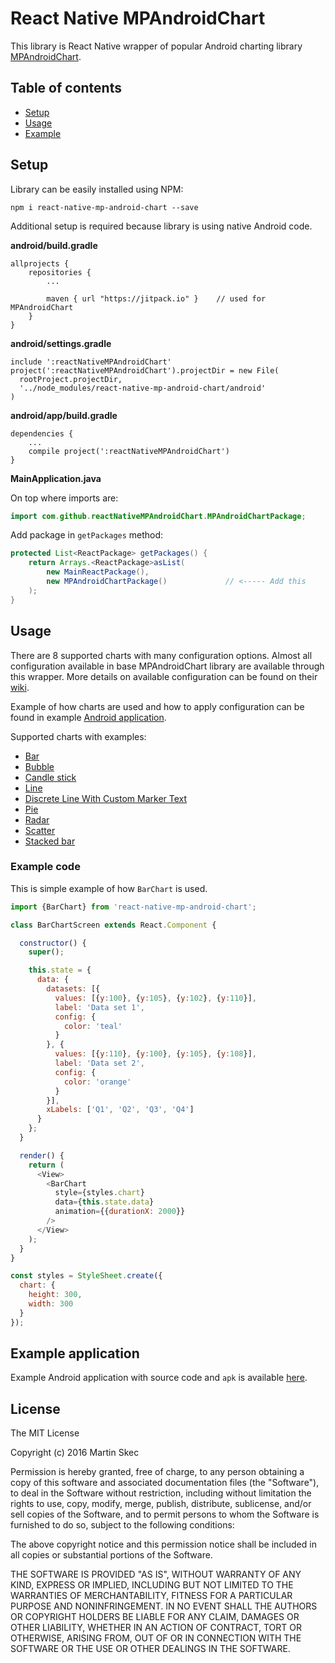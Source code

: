 # React Native MPAndroidChart
This library is React Native wrapper of popular Android charting library [MPAndroidChart](https://github.com/PhilJay/MPAndroidChart).


## Table of contents
- [Setup](#setup)
- [Usage](#usage)
- [Example](#example-application)

## Setup
Library can be easily installed using NPM:

`npm i react-native-mp-android-chart --save`

Additional setup is required because library is using native Android code.

**android/build.gradle**
```
allprojects {
    repositories {
        ...

        maven { url "https://jitpack.io" }    // used for MPAndroidChart
    }
}
```

**android/settings.gradle**
```
include ':reactNativeMPAndroidChart'
project(':reactNativeMPAndroidChart').projectDir = new File(
  rootProject.projectDir,
  '../node_modules/react-native-mp-android-chart/android'
)
```

**android/app/build.gradle**
```
dependencies {
    ...
    compile project(':reactNativeMPAndroidChart')
}
```
**MainApplication.java**

On top where imports are:
```java
import com.github.reactNativeMPAndroidChart.MPAndroidChartPackage;
```

Add package in `getPackages` method:
```java
protected List<ReactPackage> getPackages() {
    return Arrays.<ReactPackage>asList(
        new MainReactPackage(),
        new MPAndroidChartPackage()             // <----- Add this
    );
}
```


## Usage
There are 8 supported charts with many configuration options.
Almost all configuration available in base MPAndroidChart library are available through this wrapper.
More details on available configuration can be found on their [wiki](https://github.com/PhilJay/MPAndroidChart/wiki).

Example of how charts are used and how to apply configuration can be found in example [Android application](#example-application).

Supported charts with examples:
- [Bar](https://github.com/wuxudong/react-native-mp-android-chart/blob/master/examples/react-native-mp-android-chart-example/app/BarChartScreen.js)
- [Bubble](https://github.com/wuxudong/react-native-mp-android-chart/blob/master/examples/react-native-mp-android-chart-example/app/BubbleChartScreen.js)
- [Candle stick](https://github.com/wuxudong/react-native-mp-android-chart/blob/master/examples/react-native-mp-android-chart-example/app/CandleStickChartScreen.js)
- [Line](https://github.com/wuxudong/react-native-mp-android-chart/blob/master/examples/react-native-mp-android-chart-example/app/LineChartScreen.js)
- [Discrete Line With Custom Marker Text](https://github.com/wuxudong/react-native-mp-android-chart/blob/master/examples/react-native-mp-android-chart-example/app/TimeSeriesLineChartScreen.js)
- [Pie](https://github.com/wuxudong/react-native-mp-android-chart/blob/master/examples/react-native-mp-android-chart-example/app/PieChartScreen.js)
- [Radar](https://github.com/wuxudong/react-native-mp-android-chart/blob/master/examples/react-native-mp-android-chart-example/app/RadarChartScreen.js)
- [Scatter](https://github.com/wuxudong/react-native-mp-android-chart/blob/master/examples/react-native-mp-android-chart-example/app/ScatterChartScreen.js)
- [Stacked bar](https://github.com/wuxudong/react-native-mp-android-chart/blob/master/examples/react-native-mp-android-chart-example/app/StackedBarChartScreen.js)

### Example code
This is simple example of how `BarChart` is used.
```JavaScript
import {BarChart} from 'react-native-mp-android-chart';

class BarChartScreen extends React.Component {

  constructor() {
    super();

    this.state = {
      data: {
        datasets: [{
          values: [{y:100}, {y:105}, {y:102}, {y:110}],
          label: 'Data set 1',
          config: {
            color: 'teal'
          }
        }, {
          values: [{y:110}, {y:100}, {y:105}, {y:108}],
          label: 'Data set 2',
          config: {
            color: 'orange'
          }
        }],
        xLabels: ['Q1', 'Q2', 'Q3', 'Q4']
      }
    };
  }

  render() {
    return (
      <View>
        <BarChart
          style={styles.chart}
          data={this.state.data}
          animation={{durationX: 2000}}
        />
      </View>
    );
  }
}

const styles = StyleSheet.create({
  chart: {
    height: 300,
    width: 300
  }
});
```

## Example application
Example Android application with source code and `apk` is available [here](https://github.com/mskec/react-native-mp-android-chart-example).

## License
The MIT License

Copyright (c) 2016 Martin Skec

Permission is hereby granted, free of charge, to any person obtaining a copy of this software and associated documentation files (the "Software"), to deal in the Software without restriction, including without limitation the rights to use, copy, modify, merge, publish, distribute, sublicense, and/or sell copies of the Software, and to permit persons to whom the Software is furnished to do so, subject to the following conditions:

The above copyright notice and this permission notice shall be included in all copies or substantial portions of the Software.

THE SOFTWARE IS PROVIDED "AS IS", WITHOUT WARRANTY OF ANY KIND, EXPRESS OR IMPLIED, INCLUDING BUT NOT LIMITED TO THE WARRANTIES OF MERCHANTABILITY, FITNESS FOR A PARTICULAR PURPOSE AND NONINFRINGEMENT. IN NO EVENT SHALL THE AUTHORS OR COPYRIGHT HOLDERS BE LIABLE FOR ANY CLAIM, DAMAGES OR OTHER LIABILITY, WHETHER IN AN ACTION OF CONTRACT, TORT OR OTHERWISE, ARISING FROM, OUT OF OR IN CONNECTION WITH THE SOFTWARE OR THE USE OR OTHER DEALINGS IN THE SOFTWARE.
